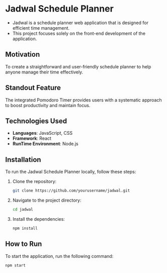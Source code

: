 # Jadwal Schedule Planner
- Jadwal is a schedule planner web application that is designed for efficient time management. 
- This project focuses solely on the front-end development of the application.

## Motivation

To create a straightforward and user-friendly schedule planner to help anyone manage their time effectively.

## Standout Feature

The integrated Pomodoro Timer provides users with a systematic approach to boost productivity and maintain focus.

## Technologies Used

- **Languages**: JavaScript, CSS
- **Framework**: React
- **RunTime Environment**: Node.js

## Installation

To run the Jadwal Schedule Planner locally, follow these steps:

1. Clone the repository:

    ```bash
    git clone https://github.com/yourusername/jadwal.git
    ```

2. Navigate to the project directory:

    ```bash
    cd jadwal
    ```

3. Install the dependencies:

    ```bash
    npm install
    ```

## How to Run

To start the application, run the following command:

```bash
npm start
